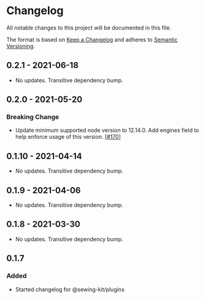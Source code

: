 # Changelog

All notable changes to this project will be documented in this file.

The format is based on [Keep a Changelog](http://keepachangelog.com/en/1.0.0/)
and adheres to [Semantic Versioning](http://semver.org/spec/v2.0.0.html).

<!-- ## Unreleased -->

## 0.2.1 - 2021-06-18

- No updates. Transitive dependency bump.

## 0.2.0 - 2021-05-20

### Breaking Change

- Update minimum supported node version to 12.14.0. Add engines field to help enforce usage of this version. [[#170](https://github.com/Shopify/sewing-kit-next/pull/170)]

## 0.1.10 - 2021-04-14

- No updates. Transitive dependency bump.

## 0.1.9 - 2021-04-06

- No updates. Transitive dependency bump.

## 0.1.8 - 2021-03-30

- No updates. Transitive dependency bump.

## 0.1.7

### Added

- Started changelog for @sewing-kit/plugins
